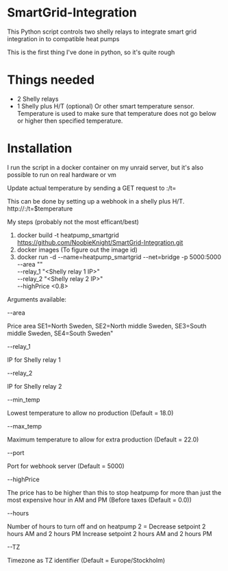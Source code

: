 # SmartGrid-Integration

This Python script controls two shelly relays to integrate smart grid integration in to compatible heat pumps

This is the first thing I've done in python, so it's quite rough

# Things needed

* 2 Shelly relays
* 1 Shelly plus H/T (optional)
  Or other smart temperature sensor. Temperature is used to make sure that temperature does not go below or higher then specified temperature.
  

# Installation

I run the script in a docker container on my unraid server, but it's also possible to run on real hardware or vm

Update actual temperature by sending a GET request to <IP>:<PORT>/t=<temperature>

This can be done by setting up a webhook in a shelly plus H/T.
  http://<IP>:<PORT>/t=$temperature
  

My steps (probably not the most efficant/best)
1. docker build -t heatpump_smartgrid https://github.com/NoobieKnight/SmartGrid-Integration.git
2. docker images (To figure out the image id)
3. docker run -d --name=heatpump_smartgrid --net=bridge -p 5000:5000 <image id from previus step> \
                 --area "<Price area>" \
                 --relay_1 "<Shelly relay 1 IP>" \
                 --relay_2 "<Shelly relay 2 IP>" \
                 --highPrice <0.8>

Arguments available:

--area

Price area SE1=North Sweden, SE2=North middle Sweden, SE3=South middle Sweden, SE4=South Sweden"
  
  
--relay_1

IP for Shelly relay 1
  
  
--relay_2

IP for Shelly relay 2
  
  
--min_temp

Lowest temperature to allow no production (Default = 18.0)
  
  
--max_temp

Maximum temperature to allow for extra production (Default = 22.0)
  
  
--port

Port for webhook server (Default = 5000)
  
  
--highPrice

The price has to be higher than this to stop heatpump for more than just the most expensive hour in AM and PM (Before taxes (Default = 0.0))


--hours

Number of hours to turn off and on heatpump 2 = Decrease setpoint 2 hours AM and 2 hours PM Increase setpoint 2 hours AM and 2 hours PM

  
--TZ

Timezone as TZ identifier (Default = Europe/Stockholm)
